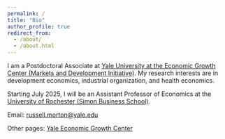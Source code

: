 ```yaml
---
permalink: /
title: "Bio"
author_profile: true
redirect_from: 
  - /about/
  - /about.html
---
```


I am a Postdoctoral Associate at [Yale University at the Economic Growth Center (Markets and Development Initiative)](https://egc.yale.edu/initiatives/markets-and-development). My research interests are in development economics, industrial organization, and health economics.

Starting July 2025, I will be an Assistant Professor of Economics at the [University of Rochester (Simon Business School)](https://simon.rochester.edu/).

Email: <a href="mailto:russell.morton@yale.edu">russell.morton@yale.edu</a>

Other pages: [Yale Economic Growth Center](https://egc.yale.edu/people/russell-morton)
